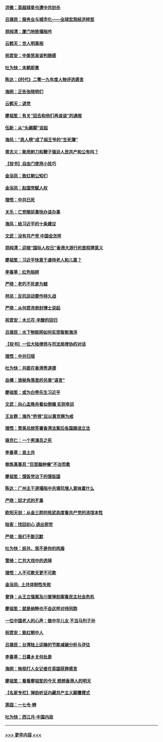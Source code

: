 #### [洪微：英超球星也遭中共封杀](../pages/nsc993/n11727243.md?t=12180801) 
#### [吕锡民：服务业与城市化——全球宏观经济转型](../pages/nsc993/n11725845.md?t=12180801) 
#### [郑纯清：厦门地铁塌陷吟](../pages/nsc993/n11725813.md?t=12180801) 
#### [云鹤天：世人明真相](../pages/nsc993/n11725621.md?t=12180801) 
#### [祝君安：中美贸易谈判随感](../pages/nsc993/n11725609.md?t=12180801) 
#### [吐为快：末朝即景](../pages/nsc993/n11723365.md?t=12180801) 
#### [陈达：《时代》二零一九年度人物评选感言](../pages/nsc993/n11723337.md?t=12180801) 
#### [海网：正告张晓明们](../pages/nsc993/n11723228.md?t=12180801) 
#### [云鹤天：退党](../pages/nsc993/n11723056.md?t=12180801) 
#### [廖祖笙：有关“回去和他们再谈谈”的通报](../pages/nsc993/n11722442.md?t=12180801) 
#### [伍新：从“头踢脚”说起](../pages/nsc993/n11722429.md?t=12180801) 
#### [海风：“恶人榜”成了阎王爷的“生死簿”](../pages/nsc993/n11722272.md?t=12180801) 
#### [胥志义：能用剌刀和鞭子强迫人民共产和公有吗？](../pages/nsc993/n11720569.md?t=12180801) 
#### [【投书】自由门使用小技巧](../pages/nsc993/n11720180.md?t=12180801) 
#### [金浴凤：致红朝公知们](../pages/nsc993/n11720563.md?t=12180801) 
#### [金浴凤：赵国党赋人权](../pages/nsc993/n11720533.md?t=12180801) 
#### [理悟：中共已死](../pages/nsc993/n11720233.md?t=12180801) 
#### [关乐：亡党眼前事快办该办事](../pages/nsc993/n11719160.md?t=12180801) 
#### [海风：给习近平的十条建议](../pages/nsc993/n11717616.md?t=12180801) 
#### [文武：没有共产党 中国会怎样](../pages/nsc993/n11717584.md?t=12180801) 
#### [郑纯清：迎接“国际人权日”香港大游行的里程牌意义](../pages/nsc993/n11717417.md?t=12180801) 
#### [廖祖笙：习近平快意于虐待老人和儿童？](../pages/nsc993/n11715313.md?t=12180801) 
#### [李春草：红色陷阱](../pages/nsc993/n11715029.md?t=12180801) 
#### [严晓：老朽不死是为贼](../pages/nsc993/n11712910.md?t=12180801) 
#### [林忌：反抗运动要作持久战](../pages/nsc993/n11712623.md?t=12180801) 
#### [严晓：从何君尧册封博士说起](../pages/nsc993/n11712465.md?t=12180801) 
#### [祝君安：木兰花·辛酸的回归](../pages/nsc993/n11712381.md?t=12180801) 
#### [吕锡民：水下物联网如何实现智能海洋](../pages/nsc993/n11711158.md?t=12180801) 
#### [【投书】一位大陆律师与司法局律协的对话](../pages/nsc993/n11709675.md?t=12180801) 
#### [理悟：中共归宿](../pages/nsc993/n11710059.md?t=12180801) 
#### [吐为快：共匪在香港秀道德](../pages/nsc993/n11709979.md?t=12180801) 
#### [岳横：诡秘角落里的另类“语言”](../pages/nsc993/n11709792.md?t=12180801) 
#### [廖祖笙：或为白卷先生习近平](../pages/nsc993/n11708330.md?t=12180801) 
#### [文武：向心孟晚舟看似倒楣 实则幸运](../pages/nsc993/n11708236.md?t=12180801) 
#### [王友群：海外“侨领”应以黄克锵为戒](../pages/nsc993/n11706176.md?t=12180801) 
#### [理悟：贺美总统签署香港法案后各国跟进立法](../pages/nsc993/n11706853.md?t=12180801) 
#### [骆克仁：一个男演员之死](../pages/nsc993/n11706677.md?t=12180801) 
#### [李春草：哀土共](../pages/nsc993/n11706255.md?t=12180801) 
#### [修炼真善忍 “巨型脑肿瘤”不治而愈](../pages/nsc993/n11705340.md?t=12180801) 
#### [廖祖笙：饿饭党治下的饿饭国](../pages/nsc993/n11705085.md?t=12180801) 
#### [陈达：广州主干道塌陷中共填坑埋人意味着什么](../pages/nsc993/n11705046.md?t=12180801) 
#### [严晓：奴才式的歹毒](../pages/nsc993/n11704826.md?t=12180801) 
#### [欧阳天剑：从金三胖的核武态度看共产党的流氓本性](../pages/nsc993/n11702238.md?t=12180801) 
#### [陆客：找回初心 退出邪党](../pages/nsc993/n11702213.md?t=12180801) 
#### [严晓：我们不能沉默](../pages/nsc993/n11702110.md?t=12180801) 
#### [吐为快：妖共，我不是你的肉盾](../pages/nsc993/n11701366.md?t=12180801) 
#### [雪绮：亡共大戏中的选择](../pages/nsc993/n11699922.md?t=12180801) 
#### [理悟：人不可欺天更不可欺](../pages/nsc993/n11699657.md?t=12180801) 
#### [金浴凤:  土共体制性失败](../pages/nsc993/n11699361.md?t=12180801) 
#### [曾铮：从王立强案及川普弹劾案看民主社会危机](../pages/nsc993/n11699318.md?t=12180801) 
#### [廖祖笙：就是纳粹也不会这样对待同胞](../pages/nsc993/n11697658.md?t=12180801) 
#### [一位中国老人的心声：做中华儿女 不当马列子孙](../pages/nsc993/n11697525.md?t=12180801) 
#### [祝君安：致红朝中人](../pages/nsc993/n11697518.md?t=12180801) 
#### [吕锡民：台湾陆上运输的节能减碳分析与评估](../pages/nsc993/n11694983.md?t=12180801) 
#### [李春草：日暮乡关何处是](../pages/nsc993/n11694805.md?t=12180801) 
#### [海网：殃视打人女记者在英国获罪感言](../pages/nsc993/n11693832.md?t=12180801) 
#### [廖祖笙：看看廖祖笙的今天 想想香港人的明天](../pages/nsc993/n11693707.md?t=12180801) 
#### [【名家专栏】弹劾听证内藏共产主义颠覆模式](../pages/nsc993/n11693563.md?t=12180801) 
#### [莲园：一七令‧辨](../pages/nsc993/n11692558.md?t=12180801) 
#### [吐为快：西江月·中国内政](../pages/nsc993/n11692071.md?t=12180801) 

----
#### [ >>> 更早内容 <<< ](../indexes/nsc993-earlier.md)
